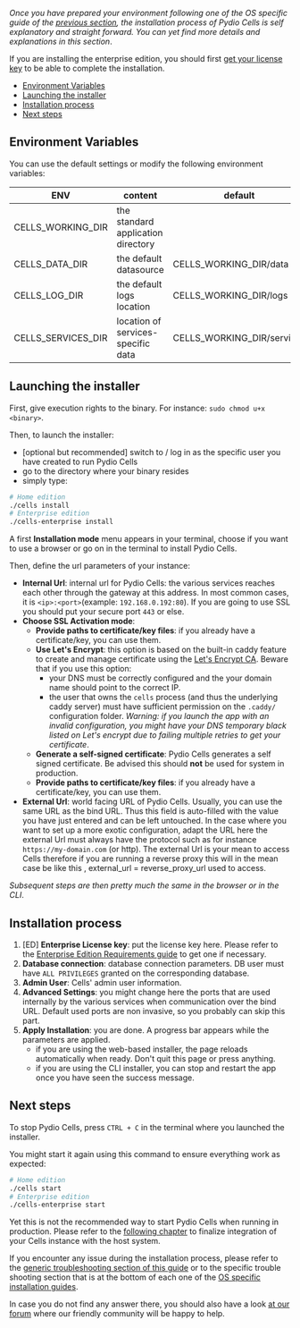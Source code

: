 
_Once you have prepared your environment following one of the OS specific guide of the [previous section](/en/docs/cells/v1/os-specific-guides), the installation process of Pydio Cells is self explanatory and straight forward. You can yet find more details and explanations in this section_.

If you are installing the enterprise edition, you should first [get your license key](/en/docs/cells/v1/enterprise-edition-requirements) to be able to complete the installation.

- [Environment Variables](#environment-variables)
- [Launching the installer](#launching-the-installer)
- [Installation process](#installation-process)
- [Next steps](#next-steps)

## Environment Variables

You can use the default settings or modify the following environment variables:

| ENV                | content                            | default                    |
| ------------------ | ---------------------------------- | -------------------------- |
| CELLS_WORKING_DIR  | the standard application directory |                            |
| CELLS_DATA_DIR     | the default datasource             | CELLS_WORKING_DIR/data     |
| CELLS_LOG_DIR      | the default logs location          | CELLS_WORKING_DIR/logs     |
| CELLS_SERVICES_DIR | location of services-specific data | CELLS_WORKING_DIR/services |

## Launching the installer

First, give execution rights to the binary. For instance: `sudo chmod u+x <binary>`.

Then, to launch the installer:

- [optional but recommended] switch to / log in as the specific user you have created to run Pydio Cells
- go to the directory where your binary resides
- simply type:

```sh
# Home edition
./cells install
# Enterprise edition
./cells-enterprise install
```

A first **Installation mode**  menu appears in your terminal, choose if you want to use a browser or go on in the terminal to install Pydio Cells.

Then, define the url parameters of your instance:

- **Internal Url**: internal url for Pydio Cells: the various services reaches each other through the gateway at this address. In most common cases, it is `<ip>:<port>`(example: `192.168.0.192:80`). If you are going to use SSL you should put your secure port `443` or else.
- **Choose SSL Activation mode**:
  - **Provide paths to certificate/key files**: if you already have a certificate/key, you can use them.
  - **Use Let's Encrypt**: this option is based on the built-in caddy feature to create and manage certificate using the [Let's Encrypt CA](https://letsencrypt.org/). Beware that if you use this option:
    - your DNS must be correctly configured and the your domain name should point to the correct IP.
    - the user that owns the `cells` process (and thus the underlying caddy server) must have sufficient permission on the `.caddy/` configuration folder.
    _Warning: if you launch the app with an invalid configuration, you might have your DNS temporary black listed on Let's encrypt due to failing multiple retries to get your certificate_.  
  - **Generate a self-signed certificate**: Pydio Cells generates a self signed certificate. Be advised this should **not** be used for system in production.
  - **Provide paths to certificate/key files**: if you already have a certificate/key, you can use them.
- **External Url**: world facing URL of Pydio Cells. Usually, you can use the same URL as the bind URL. Thus this field is auto-filled with the value you have just entered and can be left untouched. In the case where you want to set up a more exotic configuration, adapt the URL here the external Url must always have the protocol such as for instance `https://my-domain.com` (or http).
The external Url is your mean to access Cells therefore if you are running a reverse proxy this will in the mean case be like this , external_url = reverse_proxy_url used to access.
 
_Subsequent steps are then pretty much the same in the browser or in the CLI_.

## Installation process

1. [ED] **Enterprise License key**: put the license key here. Please refer to the [Enterprise Edition Requirements guide](en/docs/cells/v1/enterprise-edition-requirements) to get one if necessary.
2. **Database connection**: database connection parameters. DB user must have `ALL PRIVILEGES` granted on the corresponding database.
3. **Admin User**: Cells' admin user information.
4. **Advanced Settings**: you might change here the ports that are used internally by the various services when communication over the bind URL. Default used ports are non invasive, so you probably can skip this part.
5. **Apply Installation**: you are done. A progress bar appears while the parameters are applied.
    - if you are using the web-based installer, the page reloads automatically when ready. Don't quit this page or press anything.
    - if you are using the CLI installer, you can stop and restart the app once you have seen the success message.

## Next steps

To stop Pydio Cells, press `CTRL + C` in the terminal where you launched the installer.

You might start it again using this command to ensure everything work as expected:

```sh
# Home edition
./cells start
# Enterprise edition
./cells-enterprise start
```

Yet this is not the recommended way to start Pydio Cells when running in production. Please refer to the [following chapter](/en/docs/cells/v1/running-cells-in-production) to finalize integration of your Cells instance with the host system.

If you encounter any issue during the installation process, please refer to the [generic troubleshooting section of this guide](/en/docs/cells/v1/troubleshooting) or to the specific trouble shooting section that is at the bottom of each one of the [OS specific installation guides](/en/docs/cells/v1/os-specific-guides).

In case you do not find any answer there, you should also have a look [at our forum](https://forum.pydio.com/) where our friendly community will be happy to help.